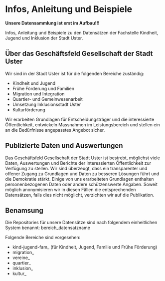 # Infos, Anleitung und Beispiele

**Unsere Datensammlung ist erst im Aufbau!!!**

Infos, Anleitung und Beispiele zu den Datensätzen der Fachstelle Kindheit, Jugend und Inklusion der Stadt Uster.

## Über das Geschäftsfeld Gesellschaft der Stadt Uster

Wir sind in der Stadt Uster ist für die folgenden Bereiche zuständig:
- Kindheit und Jugend
- Frühe Förderung und Familien
- Migration und Integration
- Quartier- und Gemeinwesenarbeit
- Umsetzung Inklusionsstadt Uster
- Kulturförderung

Wir erarbeiten Grundlagen für Entscheidungsträger und die interessierte Öffentlichkeit, entwickeln Massnahmen im Leistungsbereich und stellen ein an die Bedürfnisse angepasstes Angebot sicher.

## Publizierte Daten und Auswertungen
Das Geschäftsfeld Gesellschaft der Stadt Uster ist bestrebt, möglichst viele Daten, Auswertungen und Berichte der interessierten Öffentlichkeit zur Verfügung zu stellen. Wir sind überzeugt, dass ein transparenter und offener Zugang zu Grundlagen und Daten zu besseren Lösungen führt und die Demokratie stärkt. Einige von uns erarbeiteten Grundlagen enthalten personenbezogenen Daten oder andere schützenswerte Angaben. Soweit möglich anonymisieren wir in diesen Fällen die entsprechenden Datensätzen, falls dies nicht möglicht, verzichten wir auf die Publikation.

## Benamsung
Die Repositories für unsere Datensätze sind nach folgendem einheitlichen System benannt:
bereich_datensatzname

Folgende Bereiche sind vorgesehen:
- kind-jugend-fam_ (für Kindheit, Jugend, Familie und Frühe Förderung)
- migration_
- vereine_
- quartier_
- inklusion_
- kultur_

